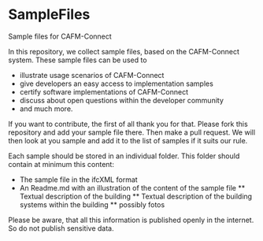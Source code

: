 # SampleFiles
Sample files for CAFM-Connect

In this repository, we collect sample files, based on the CAFM-Connect system. These sample files can be used to 

* illustrate usage scenarios of CAFM-Connect
* give developers an easy access to implementation samples
* certify software implementations of CAFM-Connect
* discuss about open questions within the developer community
* and much more.

If you want to contribute, the first of all thank you for that. Please fork this repository and add your sample file there. Then make a pull request. We will then look at you sample and add it to the list of samples if it suits our rule.

Each sample should be stored in an individual folder. This folder should contain at minimum this content:

* The sample file in the ifcXML format
* An Readme.md with an illustration of the content of the sample file
** Textual description of the building
** Textual description of the building systems within the building
** possibly fotos


Please be aware, that all this information is published openly in the internet. So do not publish sensitive data.
